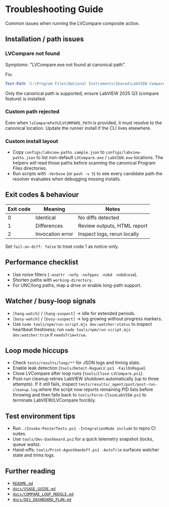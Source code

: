 <!-- markdownlint-disable-next-line MD041 -->
# Troubleshooting Guide

Common issues when running the LVCompare composite action.

## Installation / path issues

### LVCompare not found

Symptoms: "LVCompare.exe not found at canonical path".

Fix:

```powershell
Test-Path 'C:\Program Files\National Instruments\Shared\LabVIEW Compare\LVCompare.exe'
```

Only the canonical path is supported; ensure LabVIEW 2025 Q3 (compare feature) is installed.

### Custom path rejected

Even when `lvComparePath`/`LVCOMPARE_PATH` is provided, it must resolve to the canonical
location. Update the runner install if the CLI lives elsewhere.

### Custom install layout

- Copy `configs/labview-paths.sample.json` to `configs/labview-paths.json` to
  list non-default `LVCompare.exe` / `LabVIEW.exe` locations. The helpers will
  read those paths before scanning the canonical Program Files directories.
- Run scripts with `-Verbose` (or `pwsh -v 5`) to see every candidate path the
  resolver evaluates when debugging missing installs.
## Exit codes & behaviour

| Exit code | Meaning | Notes |
| --------- | ------- | ----- |
| 0 | Identical | No diffs detected |
| 1 | Differences | Review outputs, HTML report |
| 2 | Invocation error | Inspect logs, rerun locally |

Set `fail-on-diff: false` to treat code 1 as notice-only.

## Performance checklist

- Use noise filters (`-noattr -nofp -nofppos -nobd -nobdcosm`).
- Shorten paths with `working-directory`.
- For UNC/long paths, map a drive or enable long-path support.

## Watcher / busy-loop signals

- `[hang-watch]` / `[hang-suspect]` → idle for extended periods.
- `[busy-watch]` / `[busy-suspect]` → log growing without progress markers.
- Use `node tools/npm/run-script.mjs dev:watcher:status` to inspect heartbeat freshness; run
  `node tools/npm/run-script.mjs dev:watcher:trim` if `needsTrim=true`.

## Loop mode hiccups

- Check `tests/results/loop/**` for JSON logs and timing stats.
- Enable leak detection (`tools/Detect-RogueLV.ps1 -FailOnRogue`).
- Close LVCompare after loop runs (`tools/Close-LVCompare.ps1`).
- Post-run cleanup retries LabVIEW shutdown automatically (up to three attempts).
  If it still fails, inspect `tests/results/_agent/post/post-run-cleanup.log`
  where the script now reports remaining PID lists before throwing and then falls
  back to `tools/Force-CloseLabVIEW.ps1` to terminate LabVIEW/LVCompare forcibly.

## Test environment tips

- Run `./Invoke-PesterTests.ps1 -IntegrationMode include` to repro CI suites.
- Use `tools/Dev-Dashboard.ps1` for a quick telemetry snapshot (locks, queue waits).
- Hand-offs: `tools/Print-AgentHandoff.ps1 -AutoTrim` surfaces watcher state and trims logs.

## Further reading

- [`README.md`](../README.md)
- [`docs/USAGE_GUIDE.md`](./USAGE_GUIDE.md)
- [`docs/COMPARE_LOOP_MODULE.md`](./COMPARE_LOOP_MODULE.md)
- [`docs/DEV_DASHBOARD_PLAN.md`](./DEV_DASHBOARD_PLAN.md)



